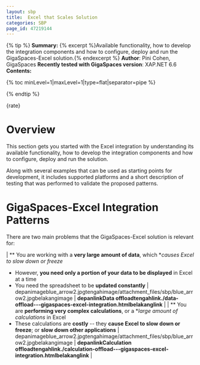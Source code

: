 ```yaml
---
layout: sbp
title:  Excel that Scales Solution
categories: SBP
page_id: 47219144
---
```



{% tip %}
**Summary:** {% excerpt %}Available functionality, how to develop the integration components and how to configure, deploy and run the GigaSpaces-Excel solution.{% endexcerpt %}
**Author**: Pini Cohen, GigaSpaces
**Recently tested with GigaSpaces version**: XAP.NET 6.6
**Contents:**

{% toc minLevel=1|maxLevel=1|type=flat|separator=pipe %}

{% endtip %}

{rate}

# Overview

This section gets you started with the Excel integration by understanding its available functionality, how to develop the integration components and how to configure, deploy and run the solution.

Along with several examples that can be used as starting points for development, it includes supported platforms and a short description of testing that was performed to validate the proposed patterns.

# GigaSpaces-Excel Integration Patterns

There are two main problems that the GigaSpaces-Excel solution is relevant for:

| ** You are working with a **very large amount of data**, which **causes Excel to slow down or freeze*
- However, **you need only a portion of your data to be displayed** in Excel at a time
- You need the spreadsheet to be **updated constantly** | depanimageblue_arrow2.jpgtengahimage/attachment_files/sbp/blue_arrow2.jpgbelakangimage | **depanlinkData offloadtengahlink./data-offload---gigaspaces-excel-integration.htmlbelakanglink** |
| ** You are **performing very complex calculations**, or a **large amount of calculations* in Excel
- These calculations are **costly** -- they **cause Excel to slow down or freeze**; or **slow down other applications** | depanimageblue_arrow2.jpgtengahimage/attachment_files/sbp/blue_arrow2.jpgbelakangimage | **depanlinkCalculation offloadtengahlink./calculation-offload---gigaspaces-excel-integration.htmlbelakanglink** |

